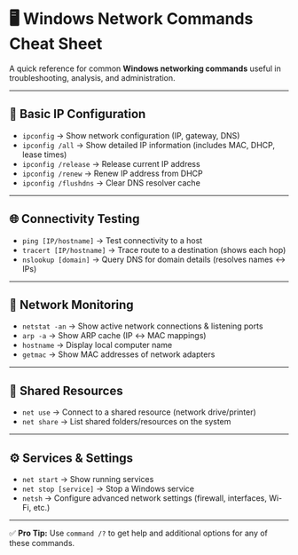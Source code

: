 # 🖥️ Windows Network Commands Cheat Sheet  

A quick reference for common **Windows networking commands** useful in troubleshooting, analysis, and administration.  

---

## 🔧 Basic IP Configuration  

- `ipconfig` → Show network configuration (IP, gateway, DNS)  
- `ipconfig /all` → Show detailed IP information (includes MAC, DHCP, lease times)  
- `ipconfig /release` → Release current IP address  
- `ipconfig /renew` → Renew IP address from DHCP  
- `ipconfig /flushdns` → Clear DNS resolver cache  

---

## 🌐 Connectivity Testing  

- `ping [IP/hostname]` → Test connectivity to a host  
- `tracert [IP/hostname]` → Trace route to a destination (shows each hop)  
- `nslookup [domain]` → Query DNS for domain details (resolves names ↔ IPs)  

---

## 📡 Network Monitoring  

- `netstat -an` → Show active network connections & listening ports  
- `arp -a` → Show ARP cache (IP ↔ MAC mappings)  
- `hostname` → Display local computer name  
- `getmac` → Show MAC addresses of network adapters  

---

## 📁 Shared Resources  

- `net use` → Connect to a shared resource (network drive/printer)  
- `net share` → List shared folders/resources on the system  

---

## ⚙️ Services & Settings  

- `net start` → Show running services  
- `net stop [service]` → Stop a Windows service  
- `netsh` → Configure advanced network settings (firewall, interfaces, Wi-Fi, etc.)  

---

✅ **Pro Tip:** Use `command /?` to get help and additional options for any of these commands.  
